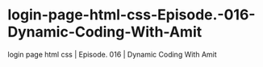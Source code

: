 # login-page-html-css-Episode.-016-Dynamic-Coding-With-Amit
login page html css | Episode. 016 | Dynamic Coding With Amit
